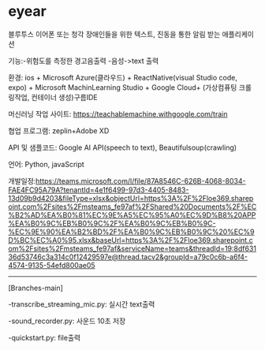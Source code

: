 # eyear
블루투스 이어폰 또는 청각 장애인들을 위한 텍스트, 진동을 통한 알림 받는 애플리케이션


기능:-위험도를 측정한 경고음출력 -음성->text 출력

환경: ios + Microsoft Azure(클라우드) + ReactNative(visual Studio code, expo) + Microsoft MachinLearning Studio + Google Cloud+ (가상컴퓨팅 크롤링작업, 컨테이너 생성)구름IDE

머신러닝 작업 사이트: https://teachablemachine.withgoogle.com/train 

협업 프로그램: zeplin+Adobe XD

API 및 샘플코드: Google AI API(speech to text), Beautifulsoup(crawling)

언어: Python, javaScript

개발일정:https://teams.microsoft.com/l/file/87A8546C-626B-4068-8034-FAE4FC95A79A?tenantId=4e1f6499-97d3-4405-8483-13d09b9d4203&fileType=xlsx&objectUrl=https%3A%2F%2Floe369.sharepoint.com%2Fsites%2Fmsteams_fe97af%2FShared%20Documents%2F%EC%B2%AD%EA%B0%81%EC%9E%A5%EC%95%A0%EC%9D%B8%20APP%EA%B0%9C%EB%B0%9C%2F%EA%B0%9C%EB%B0%9C-%EC%9E%90%EA%B2%BD%2F%EA%B0%9C%EB%B0%9C%20%EC%9D%BC%EC%A0%95.xlsx&baseUrl=https%3A%2F%2Floe369.sharepoint.com%2Fsites%2Fmsteams_fe97af&serviceName=teams&threadId=19:8df63136d53746c3a314c0f12429597e@thread.tacv2&groupId=a79c0c6b-a6f4-4574-9135-54efd800ae05

-------------------------------------------------------------------------------------------------------------------------------------
[Branches-main]

-transcribe_streaming_mic.py: 실시간 text출력 

-sound_recorder.py: 사운드 10초 저장 

-quickstart.py: file출력 
